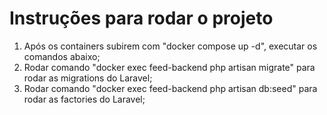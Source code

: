 # Instruções para rodar o projeto #
1. Após os containers subirem com "docker compose up -d", executar os comandos abaixo;
1. Rodar comando "docker exec feed-backend php artisan migrate" para rodar as migrations do Laravel;
2. Rodar comando "docker exec feed-backend php artisan db:seed" para rodar as factories do Laravel;